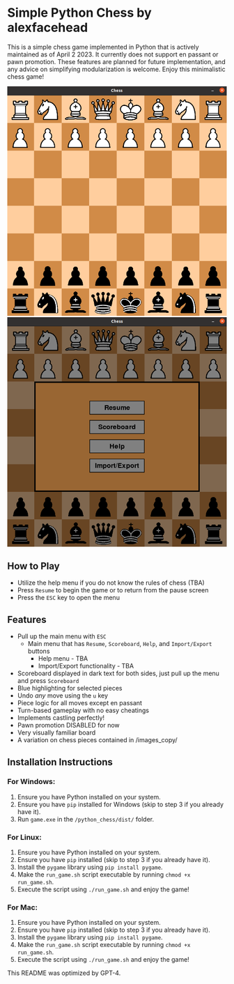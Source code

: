# Simple Python Chess by alexfacehead

This is a simple chess game implemented in Python that is actively maintained as of April 2 2023. It currently does not support en passant or pawn promotion. These features are planned for future implementation, and any advice on simplifying modularization is welcome. Enjoy this minimalistic chess game!

![SimpleChess](./images/SimpleChessNew.png)
![MainMenu](./images/mainmenu.png)

## How to Play
- Utilize the help menu if you do not know the rules of chess (TBA)
- Press `Resume` to begin the game or to return from the pause screen
- Press the `ESC` key to open the menu

## Features
- Pull up the main menu with `ESC`
     - Main menu that has `Resume`, `Scoreboard`, `Help`, and `Import/Export` buttons
        - Help menu - TBA
        - Import/Export functionality - TBA
- Scoreboard displayed in dark text for both sides, just pull up the menu and press `Scoreboard`
- Blue highlighting for selected pieces
- Undo *any* move using the `u` key
- Piece logic for all moves except en passant
- Turn-based gameplay with no easy cheatings
- Implements castling perfectly!
- Pawn promotion DISABLED for now
- Very visually familiar board
- A variation on chess pieces contained in /images_copy/

## Installation Instructions

### For Windows:
1. Ensure you have Python installed on your system.
2. Ensure you have `pip` installed for Windows (skip to step 3 if you already have it).
3. Run `game.exe` in the `/python_chess/dist/` folder.

### For Linux:
1. Ensure you have Python installed on your system.
2. Ensure you have `pip` installed (skip to step 3 if you already have it).
3. Install the `pygame` library using `pip install pygame`.
4. Make the `run_game.sh` script executable by running `chmod +x run_game.sh`.
5. Execute the script using `./run_game.sh` and enjoy the game!

### For Mac:
1. Ensure you have Python installed on your system.
2. Ensure you have `pip` installed (skip to step 3 if you already have it).
3. Install the `pygame` library using `pip install pygame`.
4. Make the `run_game.sh` script executable by running `chmod +x run_game.sh`.
5. Execute the script using `./run_game.sh` and enjoy the game!

This README was optimized by GPT-4.